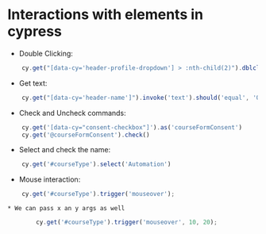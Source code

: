 # Interactions with elements in cypress

* Double Clicking:
```javascript
    cy.get("[data-cy='header-profile-dropdown'] > :nth-child(2)").dblclick()
```
* Get text:
```javascript
    cy.get("[data-cy='header-name']").invoke('text').should('equal', 'Option Two')
```
* Check and Uncheck commands:
```javascript
    cy.get('[data-cy="consent-checkbox"]').as('courseFormConsent')
    cy.get('@courseFormConsent').check()
```
* Select and check the name:
```javascript
    cy.get('#courseType').select('Automation')
```
* Mouse interaction:
```javascript
    cy.get('#courseType').trigger('mouseover');
```
    * We can pass x an y args as well
```javascript
        cy.get('#courseType').trigger('mouseover', 10, 20);
```
